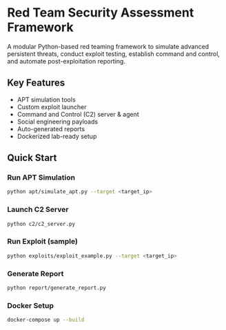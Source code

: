 # Red Team Security Assessment Framework

A modular Python-based red teaming framework to simulate advanced persistent threats, conduct exploit testing, establish command and control, and automate post-exploitation reporting.

## Key Features
- APT simulation tools
- Custom exploit launcher
- Command and Control (C2) server & agent
- Social engineering payloads
- Auto-generated reports
- Dockerized lab-ready setup

## Quick Start

### Run APT Simulation
```bash
python apt/simulate_apt.py --target <target_ip>
```

### Launch C2 Server
```bash
python c2/c2_server.py
```

### Run Exploit (sample)
```bash
python exploits/exploit_example.py --target <target_ip>
```

### Generate Report
```bash
python report/generate_report.py
```

### Docker Setup
```bash
docker-compose up --build
```

